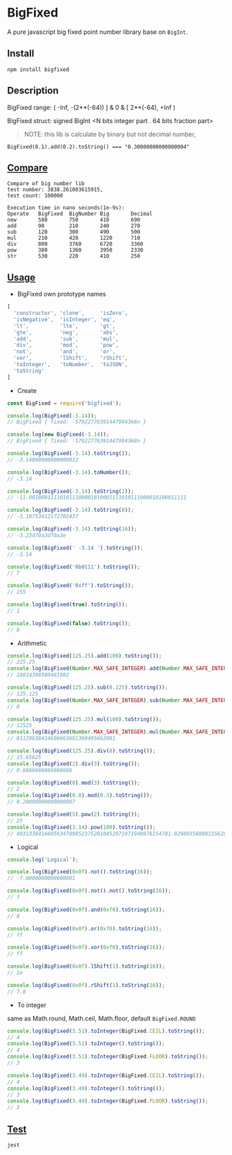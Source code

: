 # BigFixed

A pure javascript big fixed point number library base on `BigInt`.

## Install

`npm install bigfixed`

## Description

BigFixed range: ( -Inf, -(2**(-64)) ] & 0 & [ 2**(-64), +Inf )

BigFixed struct: signed BigInt <N bits integer part . 64 bits fraction part>

> NOTE: this lib is calculate by binary but not decimal number, 

`BigFixed(0.1).add(0.2).toString() === "0.30000000000000004"`

## [Compare](https://github.com/GeekBerry/bigFixed/blob/master/example/compare.js)

```text
Compare of big number lib
test number: 3838.261003615915, 
test count: 100000

Execution time in nano seconds(1e-9s):
Operate   BigFixed  BigNumber Big       Decimal   
new       580       750       410       690       
add       90        210       240       270       
sub       120       300       490       500       
mul       210       420       1220      710       
div       800       3760      6720      3360      
pow       380       1360      3950      2330      
str       530       220       410       250        
```


## [Usage](https://github.com/GeekBerry/bigFixed/blob/master/example/usage.js)

* BigFixed own prototype names
```javascript
[
  'constructor', 'clone',     'isZero',
  'isNegative',  'isInteger', 'eq',
  'lt',          'lte',       'gt',
  'gte',         'neg',       'abs',
  'add',         'sub',       'mul',
  'div',         'mod',       'pow',
  'not',         'and',       'or',
  'xor',         'lShift',    'rShift',
  'toInteger',   'toNumber',  'toJSON',
  'toString'
]
```

* Create

```javascript
const BigFixed = require('bigfixed');

console.log(BigFixed(-3.14));
// BigFixed { fixed: -57922776391447994368n }

console.log(new BigFixed(-3.14));
// BigFixed { fixed: -57922776391447994368n }

console.log(BigFixed(-3.14).toString());
// -3.14000000000000012

console.log(BigFixed(-3.14).toNumber());
// -3.14

console.log(BigFixed(-3.14).toString(2));
// -11.001000111101011100001010001111010111000010100011111

console.log(BigFixed(-3.14).toString(8));
// -3.10753412172702437

console.log(BigFixed(-3.14).toString(16));
// -3.23d70a3d70a3e

console.log(BigFixed(' -3.14 ').toString());
// -3.14

console.log(BigFixed('0b0111').toString());
// 7

console.log(BigFixed('0xff').toString());
// 255

console.log(BigFixed(true).toString());
// 1

console.log(BigFixed(false).toString());
// 0
```

* Arithmetic

```javascript
console.log(BigFixed(125.25).add(100).toString());
// 225.25
console.log(BigFixed(Number.MAX_SAFE_INTEGER).add(Number.MAX_SAFE_INTEGER).toString());
// 18014398509481982

console.log(BigFixed(125.25).sub(0.125).toString());
// 125.125
console.log(BigFixed(Number.MAX_SAFE_INTEGER).sub(Number.MAX_SAFE_INTEGER).toString());
// 0

console.log(BigFixed(125.25).mul(100).toString());
// 12525
console.log(BigFixed(Number.MAX_SAFE_INTEGER).mul(Number.MAX_SAFE_INTEGER).toString());
// 81129638414606663681390495662081

console.log(BigFixed(125.25).div(8).toString());
// 15.65625
console.log(BigFixed(2).div(3).toString());
// 0.6666666666666666

console.log(BigFixed(8).mod(3).toString());
// 2
console.log(BigFixed(0.8).mod(0.3).toString());
// 0.20000000000000007

console.log(BigFixed(5).pow(2).toString());
// 25
console.log(BigFixed(3.14).pow(100).toString());
// 49313384166056347098523752010452971971940876154701.029803568081556285
```

* Logical

```javascript
console.log('Logical');

console.log(BigFixed(0x0f).not().toString(16));
// -f.0000000000000001

console.log(BigFixed(0x0f).not().not().toString(16));
// f

console.log(BigFixed(0x0f).and(0xf0).toString(16));
// 0

console.log(BigFixed(0x0f).or(0xf0).toString(16));
// ff

console.log(BigFixed(0x0f).xor(0xf0).toString(16));
// ff

console.log(BigFixed(0x0f).lShift(1).toString(16));
// 1e

console.log(BigFixed(0x0f).rShift(1).toString(16));
// 7.8
```

* To integer

same as Math.round, Math.ceil, Math.floor, default `BigFixed.ROUND`

```javascript
console.log(BigFixed(3.51).toInteger(BigFixed.CEIL).toString());
// 4
console.log(BigFixed(3.51).toInteger().toString());
// 4
console.log(BigFixed(3.51).toInteger(BigFixed.FLOOR).toString());
// 3

console.log(BigFixed(3.49).toInteger(BigFixed.CEIL).toString());
// 4
console.log(BigFixed(3.49).toInteger().toString());
// 3
console.log(BigFixed(3.49).toInteger(BigFixed.FLOOR).toString());
// 3
```

## [Test](https://github.com/GeekBerry/bigFixed/blob/master/test/BigFixed.test.js)

`jest`
